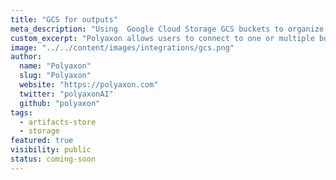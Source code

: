 ```yaml
---
title: "GCS for outputs"
meta_description: "Using  Google Cloud Storage GCS buckets to organize your jobs outputs and experiment artifacts."
custom_excerpt: "Polyaxon allows users to connect to one or multiple buckets on Google Cloud Storage GCS to store job outputs and experiment artifacts."
image: "../../content/images/integrations/gcs.png"
author:
  name: "Polyaxon"
  slug: "Polyaxon"
  website: "https://polyaxon.com"
  twitter: "polyaxonAI"
  github: "polyaxon"
tags: 
  - artifacts-store
  - storage
featured: true
visibility: public
status: coming-soon
---
```

